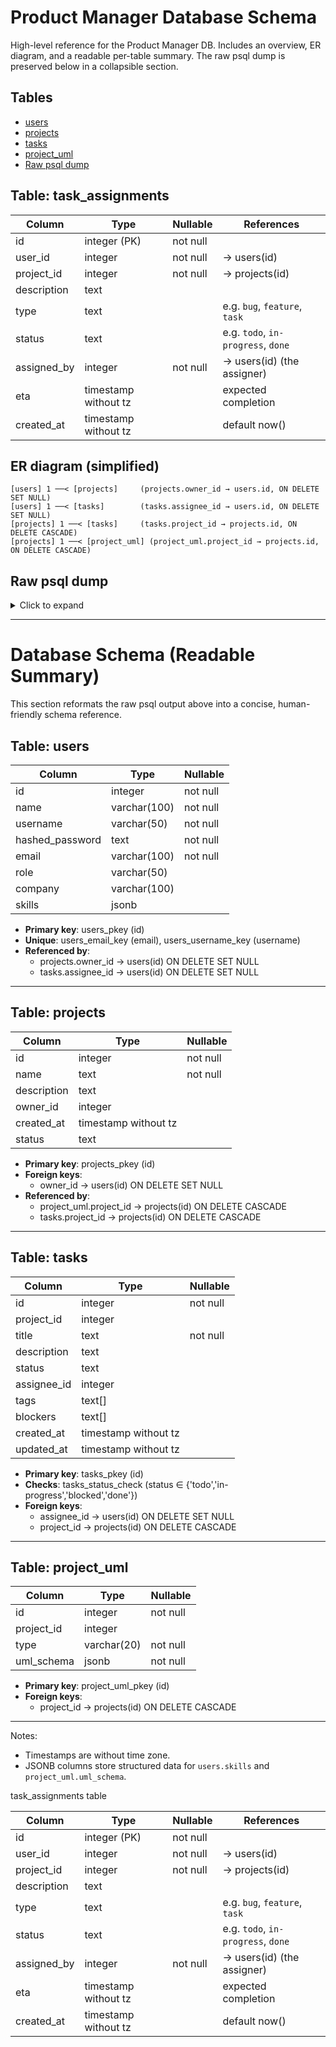 # Product Manager Database Schema

High-level reference for the Product Manager DB. Includes an overview, ER diagram, and a readable per-table summary. The raw psql dump is preserved below in a collapsible section.

## Tables

- [users](#table-users)
- [projects](#table-projects)
- [tasks](#table-tasks)
- [project_uml](#table-project_uml)
- [Raw psql dump](#raw-psql-dump)

## Table: task_assignments

| Column       | Type                 | Nullable | References                         |
| ------------ | -------------------- | -------- | ---------------------------------- |
| id           | integer (PK)         | not null |                                    |
| user_id      | integer              | not null | → users(id)                        |
| project_id   | integer              | not null | → projects(id)                     |
| description  | text                 |          |                                    |
| type         | text                 |          | e.g. `bug`, `feature`, `task`      |
| status       | text                 |          | e.g. `todo`, `in-progress`, `done` |
| assigned_by  | integer              | not null | → users(id) (the assigner)         |
| eta          | timestamp without tz |          | expected completion                |
| created_at   | timestamp without tz |          | default now()                      |


## ER diagram (simplified)

```
[users] 1 ──< [projects]     (projects.owner_id → users.id, ON DELETE SET NULL)
[users] 1 ──< [tasks]        (tasks.assignee_id → users.id, ON DELETE SET NULL)
[projects] 1 ──< [tasks]     (tasks.project_id → projects.id, ON DELETE CASCADE)
[projects] 1 ──< [project_uml] (project_uml.project_id → projects.id, ON DELETE CASCADE)
```

## Raw psql dump

<details>
<summary>Click to expand</summary>
<br>

                                        Table "public.users"
     Column      |          Type          | Collation | Nullable |              Default              
-----------------+------------------------+-----------+----------+-----------------------------------
 id              | integer                |           | not null | nextval('users_id_seq'::regclass)
 name            | character varying(100) |           | not null | 
 username        | character varying(50)  |           | not null | 
 hashed_password | text                   |           | not null | 
 email           | character varying(100) |           | not null | 
 role            | character varying(50)  |           |          | 'user'::character varying
 company         | character varying(100) |           |          | 
 skills          | jsonb                  |           |          | 
Indexes:
    "users_pkey" PRIMARY KEY, btree (id)
    "users_email_key" UNIQUE CONSTRAINT, btree (email)
    "users_username_key" UNIQUE CONSTRAINT, btree (username)
Referenced by:
    TABLE "projects" CONSTRAINT "projects_owner_id_fkey" FOREIGN KEY (owner_id) REFERENCES users(id) ON DELETE SET NULL
    TABLE "tasks" CONSTRAINT "tasks_assignee_id_fkey" FOREIGN KEY (assignee_id) REFERENCES users(id) ON DELETE SET NULL



                                         Table "public.projects"
   Column    |            Type             | Collation | Nullable |               Default                
-------------+-----------------------------+-----------+----------+--------------------------------------
 id          | integer                     |           | not null | nextval('projects_id_seq'::regclass)
 name        | text                        |           | not null | 
 description | text                        |           |          | 
 owner_id    | integer                     |           |          | 
 created_at  | timestamp without time zone |           |          | now()
 status      | text                        |           |          | 'active'::text
 lead        | integer                     |           |          |  
Indexes:
    "projects_pkey" PRIMARY KEY, btree (id)
Foreign-key constraints:
    "projects_owner_id_fkey" FOREIGN KEY (owner_id) REFERENCES users(id) ON DELETE SET NULL
Referenced by:
    TABLE "project_uml" CONSTRAINT "project_uml_project_id_fkey" FOREIGN KEY (project_id) REFERENCES projects(id) ON DELETE CASCADE
    TABLE "tasks" CONSTRAINT "tasks_project_id_fkey" FOREIGN KEY (project_id) REFERENCES projects(id) ON DELETE CASCADE



                                         Table "public.tasks"
   Column    |            Type             | Collation | Nullable |              Default              
-------------+-----------------------------+-----------+----------+-----------------------------------
 id          | integer                     |           | not null | nextval('tasks_id_seq'::regclass)
 project_id  | integer                     |           |          | 
 title       | text                        |           | not null | 
 description | text                        |           |          | 
 status      | text                        |           |          | 'todo'::text
 assignee_id | integer                     |           |          | 
 tags        | text[]                      |           |          | 
 blockers    | text[]                      |           |          | 
 created_at  | timestamp without time zone |           |          | now()
 updated_at  | timestamp without time zone |           |          | now()
Indexes:
    "tasks_pkey" PRIMARY KEY, btree (id)
Check constraints:
    "tasks_status_check" CHECK (status = ANY (ARRAY['todo'::text, 'in-progress'::text, 'blocked'::text, 'done'::text]))
Foreign-key constraints:
    "tasks_assignee_id_fkey" FOREIGN KEY (assignee_id) REFERENCES users(id) ON DELETE SET NULL
    "tasks_project_id_fkey" FOREIGN KEY (project_id) REFERENCES projects(id) ON DELETE CASCADE

                                     Table "public.project_uml"
   Column   |         Type          | Collation | Nullable |                 Default                 
------------+-----------------------+-----------+----------+-----------------------------------------
 id         | integer               |           | not null | nextval('project_uml_id_seq'::regclass)
 project_id | integer               |           |          | 
 type       | character varying(20) |           | not null | 
 uml_schema | jsonb                 |           | not null | 
Indexes:
    "project_uml_pkey" PRIMARY KEY, btree (id)
Foreign-key constraints:
    "project_uml_project_id_fkey" FOREIGN KEY (project_id) REFERENCES projects(id) ON DELETE CASCADE

</details>

---

# Database Schema (Readable Summary)

This section reformats the raw psql output above into a concise, human-friendly schema reference.

## Table: users

| Column          | Type                   | Nullable |
|-----------------|------------------------|----------|
| id              | integer                | not null |
| name            | varchar(100)           | not null |
| username        | varchar(50)            | not null |
| hashed_password | text                   | not null |
| email           | varchar(100)           | not null |
| role            | varchar(50)            |          |
| company         | varchar(100)           |          |
| skills          | jsonb                  |          |

- __Primary key__: users_pkey (id)
- __Unique__: users_email_key (email), users_username_key (username)
- __Referenced by__:
  - projects.owner_id → users(id) ON DELETE SET NULL
  - tasks.assignee_id → users(id) ON DELETE SET NULL

---

## Table: projects

| Column     | Type                     | Nullable |
|------------|---------------------------|----------|
| id         | integer                  | not null |
| name       | text                     | not null |
| description| text                     |          |
| owner_id   | integer                  |          |
| created_at | timestamp without tz     |          |
| status     | text                     |          |

- __Primary key__: projects_pkey (id)
- __Foreign keys__:
  - owner_id → users(id) ON DELETE SET NULL
- __Referenced by__:
  - project_uml.project_id → projects(id) ON DELETE CASCADE
  - tasks.project_id → projects(id) ON DELETE CASCADE

---

## Table: tasks

| Column     | Type                     | Nullable |
|------------|---------------------------|----------|
| id         | integer                  | not null |
| project_id | integer                  |          |
| title      | text                     | not null |
| description| text                     |          |
| status     | text                     |          |
| assignee_id| integer                  |          |
| tags       | text[]                   |          |
| blockers   | text[]                   |          |
| created_at | timestamp without tz     |          |
| updated_at | timestamp without tz     |          |

- __Primary key__: tasks_pkey (id)
- __Checks__: tasks_status_check (status ∈ {'todo','in-progress','blocked','done'})
- __Foreign keys__:
  - assignee_id → users(id) ON DELETE SET NULL
  - project_id → projects(id) ON DELETE CASCADE

---

## Table: project_uml

| Column     | Type             | Nullable |
|------------|------------------|----------|
| id         | integer          | not null |
| project_id | integer          |          |
| type       | varchar(20)      | not null |
| uml_schema | jsonb            | not null |

- __Primary key__: project_uml_pkey (id)
- __Foreign keys__:
  - project_id → projects(id) ON DELETE CASCADE

---

Notes:
- Timestamps are without time zone.
- JSONB columns store structured data for `users.skills` and `project_uml.uml_schema`.

task_assignments table

| Column       | Type                 | Nullable | References                         |
| ------------ | -------------------- | -------- | ---------------------------------- |
| id           | integer (PK)         | not null |                                    |
| user_id      | integer              | not null | → users(id)                        |
| project_id   | integer              | not null | → projects(id)                     |
| description  | text                 |          |                                    |
| type         | text                 |          | e.g. `bug`, `feature`, `task`      |
| status       | text                 |          | e.g. `todo`, `in-progress`, `done` |
| assigned_by  | integer              | not null | → users(id) (the assigner)         |
| eta          | timestamp without tz |          | expected completion                |
| created_at   | timestamp without tz |          | default now()                      |


